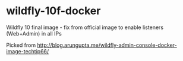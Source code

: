 # wildfly-10f-docker
Wildfly 10 final image - fix from official image to enable listeners (Web+Admin) in all IPs

Picked from http://blog.arungupta.me/wildfly-admin-console-docker-image-techtip66/

